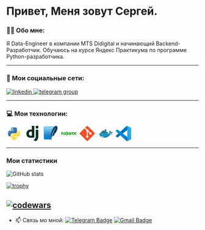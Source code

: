 # Привет, Меня зовут Сергей.

### :man_technologist: Обо мне:
Я Data-Engineer в компании MTS Didigital и начинающий Backend-Разработчик. 
Обучаюсь на курсе Яндекс Практикума по программе Python-разработчика.

---

### 🤝 Мои социальные сети:

<div id="badges">
    <a href="https://www.linkedin.com/in/rendlolx/" target="_blank">
      <img src="https://cdn-icons-png.flaticon.com/512/2504/2504799.png" width="40" height="40" alt="linkedin" />
    </a>
    <a href="https://t.me/rendlolx" target="_blank">
      <img src="https://cdn-icons-png.flaticon.com/512/2111/2111646.png" width="40" height="40" alt="telegram group" />
    </a>
</div>

---

### 💻 Мои технологии:

<div>
    <img src="https://github.com/devicons/devicon/blob/master/icons/python/python-original.svg" title="python" alt="python" width="40" height="40"/>&nbsp
    <img src="https://github.com/devicons/devicon/blob/master/icons/django/django-plain.svg" title="django" alt="django" width="40" height="40"/>&nbsp
    <img src="https://github.com/devicons/devicon/blob/master/icons/sqlite/sqlite-original.svg" title="sqlite" alt="sqlite" width="40" height="40"/>&nbsp
    <img src="https://github.com/devicons/devicon/blob/master/icons/nginx/nginx-original.svg" title="nginx" alt="nginx" width="40" height="40"/>&nbsp
    <img src="https://github.com/devicons/devicon/blob/master/icons/git/git-original.svg" title="git" alt="git" width="40" height="40"/>&nbsp 
    <img src="https://github.com/devicons/devicon/blob/master/icons/docker/docker-original.svg" title="docker" alt="docker" width="40" height="40"/>&nbsp
    <img src="https://github.com/devicons/devicon/blob/master/icons/vscode/vscode-original.svg" title="vscode" alt="vscode" width="40" height="40"/>&nbsp;
</div>

---

### Мои статистики
![GitHub stats](https://github-readme-stats.vercel.app/api?username=Rendlolx&show_icons=true)  

[![trophy](https://github-profile-trophy.vercel.app/?username=Rendlolx&theme=onedark)](https://github.com/ryo-ma/github-profile-trophy)

[![codewars](https://www.codewars.com/users/Rendlolx/badges/large)](https://www.codewars.com/users/Rendlolx)
---
- :mailbox: Связь мо мной: [![Telegram Badge](https://img.shields.io/badge/-rendlolx-blue?style=flat&logo=Telegram&logoColor=white)](https://t.me/rendlolx) [![Gmail Badge](https://img.shields.io/badge/-Yandex.Mail-red?style=flat&logo=&logoColor=white)](mailto:span42@yandex.ru)